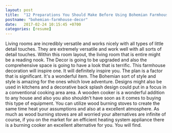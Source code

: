 ```yaml
---
layout: post
title:  "12 Preparations You Should Make Before Using Bohemian Farmhouse Decor"
postname: "bohemian-farmhouse-decor"
date:   2017-02-24 10:15:45 +0700
categories: [resume]
---
```

Living rooms are incredibly versatile and works nicely with all types of little detail touches. They are extremely versatile and work well with all sorts of detail touches. Within this room layout, the living room that is entire might be a reading nook. The Decor is going to be upgraded and also the comprehensive space is going to have a look that is terrific. This farmhouse decoration will inspire one. It will definitely inspire you. The plan is a factor that is significant. It's a wonderful item. The Bohemian sort of style and style is amazing for the ones which love adventure. Designs might also be used in kitchens and a decorative back splash design could put in a focus in a conventional cooking area area. A wooden cooker is a wonderful addition to any house and also you also shouldn't have soon as it comes to buying this type of equipment. You can utilize wood burning stoves to create the same time heat your assumptions and also at a excellent atmosphere. As much as wood burning stoves are all worried your alternatives are infinite of course, if you on the market for an efficient heating system appliance there is a burning cooker an excellent alternative for you. You will find.
